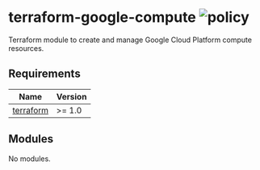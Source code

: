 # terraform-google-compute ![policy](https://github.com/kapetndev/terraform-google-compute/workflows/policy/badge.svg?event=push)

Terraform module to create and manage Google Cloud Platform compute resources.

## Requirements

| Name | Version |
|------|---------|
| [terraform](https://www.terraform.io/) | >= 1.0 |

## Modules

No modules.
